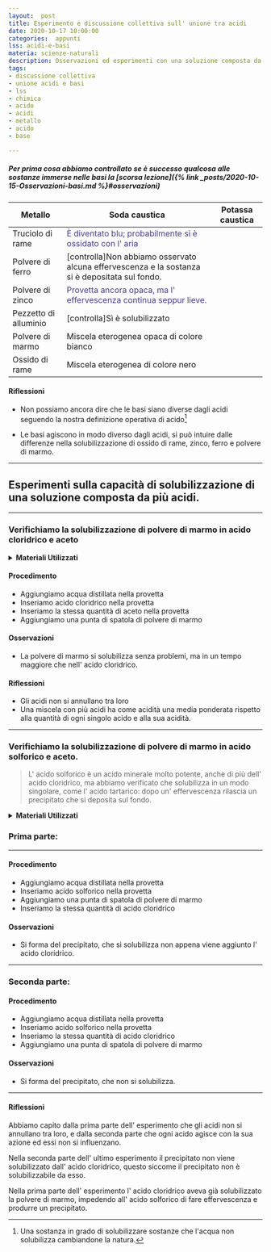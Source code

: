 ```yaml
---
layout:  post
title: Esperimento e discussione collettiva sull' unione tra acidi
date: 2020-10-17 10:00:00
categories:  appunti
lss: acidi-e-basi
materia: scienze-naturali
description: Osservazioni ed esperimenti con una soluzione composta da più acidi; cosa solubilizzerà?
tags:
- discussione collettiva
- unione acidi e basi
- lss
- chimica
- acido
- acidi
- metallo
- acido
- base

---
```


##### Per prima cosa abbiamo controllato se è successo qualcosa alle sostanze immerse nelle basi la [scorsa lezione]({% link _posts/2020-10-15-Osservazioni-basi.md %}#osservazioni)

| Metallo | Soda caustica | Potassa caustica |
|---|---|---|
Truciolo di rame|<span style="color:darkslateblue">È diventato blu; probabilmente si è ossidato con l' aria</span>||
Polvere di ferro|[controlla]Non abbiamo osservato alcuna effervescenza e la sostanza si è depositata sul fondo.||
Polvere di zinco|<span style="color:darkslateblue">Provetta ancora opaca, ma l' effervescenza continua seppur lieve.</span>||
Pezzetto di alluminio|[controlla]Sì è solubilizzato||
Polvere di marmo |Miscela eterogenea opaca di colore bianco||
Ossido di rame |Miscela eterogenea di colore nero||

#### Riflessioni

- Non possiamo ancora dire che le basi siano diverse dagli acidi seguendo la nostra definizione operativa di acido[^1] 

- Le basi agiscono in modo diverso dagli acidi, si può intuire dalle differenze nella solubilizzazione di ossido di rame, zinco, ferro e polvere di marmo.

[^1]: Una sostanza in grado di solubilizzare sostanze che l'acqua non solubilizza cambiandone la natura.

---

## Esperimenti sulla capacità di solubilizzazione di una soluzione composta da più acidi.

---

### Verifichiamo la solubilizzazione di polvere di marmo in acido cloridrico e aceto

<details>
  <summary><b>Materiali Utilizzati</b></summary>
  
  • Acido cloridrico<br>
  • Aceto<br>
  • Spatola<br>
  • Pipetta pasteur<br>
  • 1 provetta<br>
  • Polvere di marmo<br>
  • Acqua distillata<br>
</details>

#### Procedimento

- Aggiungiamo acqua distillata nella provetta
- Inseriamo acido cloridrico nella provetta
- Inseriamo la stessa quantità di aceto nella provetta
- Aggiungiamo una punta di spatola di polvere di marmo

#### Osservazioni

- La polvere di marmo si solubilizza senza problemi, ma in un tempo maggiore che nell' acido cloridrico.

#### Riflessioni

- Gli acidi non si annullano tra loro
- Una miscela con più acidi ha come acidità una media ponderata rispetto alla quantità di ogni singolo acido e alla sua acidità.

---

### Verifichiamo la solubilizzazione di polvere di marmo in acido solforico e aceto.
> L' acido solforico è un acido minerale molto potente, anche di più dell' acido cloridrico, ma abbiamo verificato che solubilizza in un modo singolare, come l' acido tartarico: dopo un' effervescenza rilascia un precipitato che si deposita sul fondo.

<details>
  <summary><b>Materiali Utilizzati</b></summary>
  
  • Acido cloridrico<br>
  • Acido solforico<br>
  • Spatola<br>
  • Pipetta pasteur<br>
  • 2 provette<br>
  • Polvere di marmo<br>
  • Acqua distillata<br>
</details>

### Prima parte:

---

#### Procedimento


- Aggiungiamo acqua distillata nella provetta
- Inseriamo acido solforico nella provetta
- Aggiungiamo una punta di spatola di polvere di marmo
- Inseriamo la stessa quantità di acido cloridrico

#### Osservazioni

- Si forma del precipitato, che si solubilizza non appena viene aggiunto l' acido cloridrico.

---

### Seconda parte:

#### Procedimento


- Aggiungiamo acqua distillata nella provetta
- Inseriamo acido solforico nella provetta
- Inseriamo la stessa quantità di acido cloridrico
- Aggiungiamo una punta di spatola di polvere di marmo


#### Osservazioni

- Si forma del precipitato, che non si solubilizza.

---

#### Riflessioni

Abbiamo capito dalla prima parte dell' esperimento che gli acidi non si annullano tra loro, e dalla seconda parte che ogni acido agisce con la sua azione ed essi non si influenzano.

Nella seconda parte dell' ultimo esperimento il precipitato non viene solubilizzato dall' acido cloridrico, questo siccome il precipitato non è solubilizzabile da esso.

Nella prima parte dell' esperimento l' acido cloridrico aveva già solubilizzato la polvere di marmo, impedendo all' acido solforico di fare effervescenza e produrre un precipitato.
